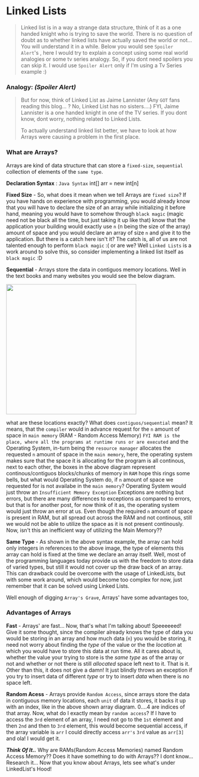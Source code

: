 # Linked Lists
> Linked list is in a way a strange data structure, think of it as a one handed knight who is trying to save the world. There is no question of doubt as to whether linked lists have actually saved the world or not... You will understand it in a while. 
> Below you would see `Spoiler Alert`'s , here I would try to explain a concept using some real world analogies or some tv series analogy.
> So, if you dont need spoilers you can skip it. I would use `Spoiler Alert` only if I'm using a Tv Series example :)
### Analogy: *(Spoiler Alert)*
> But for now, think of Linked List as Jaime Lannister (Any `GOT` fans reading this blog... ? No, Linked List has no sisters....)
> FYI, Jaime Lannister is a one handed knight in one of the TV series. If you dont know, dont worry, nothing related to Linked Lists.
>
>To actually understand linked list better, we have to look at how Arrays were causing a problem in the first place.

### What are Arrays?
Arrays are kind of data structure that can store a `fixed-size`,  `sequential` collection of elements of the `same type`.

**Declaration Syntax** : `Java Syntax` int[] arr = new int[n]

**Fixed Size** - 
So, what does it mean when we tell Arrays are `fixed size`? If you have hands on experience with programming, you would already know that you will have to declare the size of an array while initializing it before hand, meaning you would have to somehow through `black magic` (magic need not be black all the time, but just taking it up like that) know that the application your building would exactly use `n` (n being the size of the array) amount of space and you would declare an array of size `n` and give it to the application. But there is a catch here isn't it? The catch is, all of us are not talented enough to perform `black magic` :( or are we? Well `Linked Lists` is a work around to solve this, so consider implementing a linked list itself as `black magic` :D 

**Sequential** - Arrays store the data in contiguos memory locations. Well in the text books and many websites you would see the below diagram.

<!--![Array](http://wizard-of-white-magic.github.io/img/array.png)
-->

<img src="http://wizard-of-white-magic.github.io/img/array.png" width="350">



what are these locations exactly? What does `contiguos/sequential` mean? It means, that the `compiler` would in advance request for the `n` amount of space in `main memory` (RAM - Random Access Memory) `FYI RAM is the place, where all the programs at runtime runs or are executed` and the Operating System, in-turn being the `resource manager` allocates the requested `n` amount of space in the `main memory`, here, the operating system makes sure that the space it is allocating for the program is all continous, next to each other, the boxes in the above diagram represent continous/contiguos blocks/chunks of memory in `RAM` hope this rings some bells, but what would Operating System do, if `n` amount of space we requested for is not availabe in the `main memory`? Operating System would just throw an `Insufficient Memory Exception` Exceptions are nothing but errors, but there are many differences to exceptions as compared to errors, but that is for another post, for now think of it as, the operating system would just throw an error at us. Even though the required `n` amount of space is present in RAM, but all spread out across the RAM and not continous, still we would not be able to utilize the space as it is not present continously. Now, isn't this an inefficient way  of utilizing the Main Memory??


**Same Type** - As shown in the above syntax example, the array can hold only integers in references to the above image, the type of elements this array can hold is fixed at the time we declare an array itself. Well, most of the programming languages today provide us with the freedom to store data of varied types, but still it would not cover up the draw back of an array. This can drawback could be overcome with the usage of LinkedLists, but with some work around, which would become too complex for now, just remember that it can be solved using Linked Lists.

Well enough of digging `Array's Grave`, Arrays' have some advantages too,

### Advantages of Arrays
**Fast** - Arrays' are fast... Now, that's what I'm talking about! Speeeeeed!
Give it some thought, since the compiler already knows the type of data you would be storing in an array and how much data (`n`) you would be storing, it need not worry about finding the *type* of the value or the the *location* at which you would have to store this data at run time. All it cares about is, whether the value your trying to store is the *same type* as of the array or not and whether or not there is still *allocated* space left next to it. That is it. Other than this, it does not give a damn! It just blindly throws an exception if you try to insert data of different *type* or try to insert *data* when there is no space left.

**Random Acess** - Arrays provide `Random Access`, since arrays store the data in contiguous memory locations, each `unit` of data it stores, it backs it up with an index, like in the above shown array diagram. 0....4 are indices of that array. Now, what do I exactly mean by `random access`? If I have to access the `3rd` element of an array, I need not go to the `1st` element and then `2nd` and then to `3rd` element, this would become sequential access, if the array variable is `arr` I could directly access `arr's` `3rd` value as `arr[3]` and ola! I would get it.  

***Think Of It..***
Why are RAMs(Random Access Memories) named Random Access Memory?? Does it have something to do with Arrays?? I dont know... Research it...
Now that you know about Arrays, lets see what's under LinkedList's Hood!
